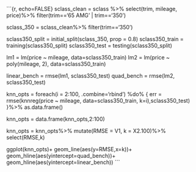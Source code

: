\`\`\`{r, echo=FALSE} sclass\_clean = sclass %&gt;% select(trim,
mileage, price)%&gt;% filter(trim==‘65 AMG’ | trim==‘350’)

sclass\_350 = sclass\_clean%&gt;% filter(trim==‘350’)

sclass350\_split = initial\_split(sclass\_350, prop = 0.8)
sclass350\_train = training(sclass350\_split) sclass350\_test =
testing(sclass350\_split)

lm1 = lm(price ~ mileage, data=sclass350\_train) lm2 = lm(price ~
poly(mileage, 2), data=sclass350\_train)

linear\_bench = rmse(lm1, sclass350\_test) quad\_bench = rmse(lm2,
sclass350\_test)

knn\_opts = foreach(i = 2:100, .combine=‘rbind’) %do% { err =
rmse(knnreg(price ~ mileage, data=sclass350\_train,
k=i),sclass350\_test) }%&gt;% as.data.frame()

knn\_opts = data.frame(knn\_opts,2:100)

knn\_opts = knn\_opts%&gt;% mutate(RMSE = V1, k = X2.100)%&gt;%
select(RMSE,k)

ggplot(knn\_opts)+ geom\_line(aes(y=RMSE,x=k))+
geom\_hline(aes(yintercept=quad\_bench))+
geom\_hline(aes(yintercept=linear\_bench)) \`\`\`
